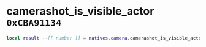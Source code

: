 # camerashot_is_visible_actor `0xCBA91134`

```lua
local result --[[ number ]] = natives.camera.camerashot_is_visible_actor(_unk0 --[[ number ]], _unk1 --[[ number ]], _unk2 --[[ number ]], _unk3 --[[ number ]], _unk4 --[[ number ]], _unk5 --[[ number ]], _unk6 --[[ number ]])
```